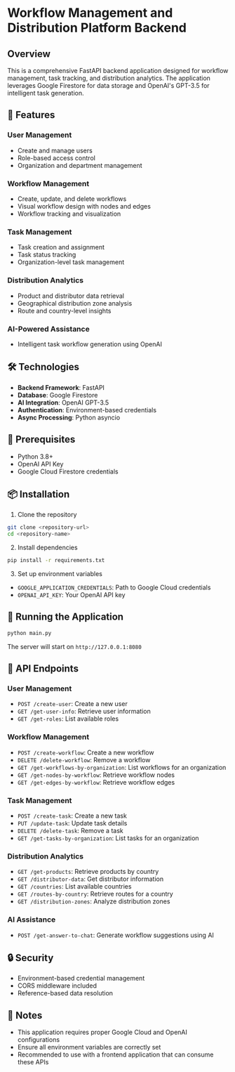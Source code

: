 # Workflow Management and Distribution Platform Backend

## Overview

This is a comprehensive FastAPI backend application designed for workflow management, task tracking, and distribution analytics. The application leverages Google Firestore for data storage and OpenAI's GPT-3.5 for intelligent task generation.

## 🚀 Features

### User Management
- Create and manage users
- Role-based access control
- Organization and department management

### Workflow Management
- Create, update, and delete workflows
- Visual workflow design with nodes and edges
- Workflow tracking and visualization

### Task Management
- Task creation and assignment
- Task status tracking
- Organization-level task management

### Distribution Analytics
- Product and distributor data retrieval
- Geographical distribution zone analysis
- Route and country-level insights

### AI-Powered Assistance
- Intelligent task workflow generation using OpenAI

## 🛠 Technologies

- **Backend Framework**: FastAPI
- **Database**: Google Firestore
- **AI Integration**: OpenAI GPT-3.5
- **Authentication**: Environment-based credentials
- **Async Processing**: Python asyncio

## 🔧 Prerequisites

- Python 3.8+
- OpenAI API Key
- Google Cloud Firestore credentials

## 📦 Installation

1. Clone the repository
```bash
git clone <repository-url>
cd <repository-name>
```

2. Install dependencies
```bash
pip install -r requirements.txt
```

3. Set up environment variables
- `GOOGLE_APPLICATION_CREDENTIALS`: Path to Google Cloud credentials
- `OPENAI_API_KEY`: Your OpenAI API key

## 🚀 Running the Application

```bash
python main.py
```

The server will start on `http://127.0.0.1:8080`

## 📘 API Endpoints

### User Management
- `POST /create-user`: Create a new user
- `GET /get-user-info`: Retrieve user information
- `GET /get-roles`: List available roles

### Workflow Management
- `POST /create-workflow`: Create a new workflow
- `DELETE /delete-workflow`: Remove a workflow
- `GET /get-workflows-by-organization`: List workflows for an organization
- `GET /get-nodes-by-workflow`: Retrieve workflow nodes
- `GET /get-edges-by-workflow`: Retrieve workflow edges

### Task Management
- `POST /create-task`: Create a new task
- `PUT /update-task`: Update task details
- `DELETE /delete-task`: Remove a task
- `GET /get-tasks-by-organization`: List tasks for an organization

### Distribution Analytics
- `GET /get-products`: Retrieve products by country
- `GET /distributor-data`: Get distributor information
- `GET /countries`: List available countries
- `GET /routes-by-country`: Retrieve routes for a country
- `GET /distribution-zones`: Analyze distribution zones

### AI Assistance
- `POST /get-answer-to-chat`: Generate workflow suggestions using AI

## 🔒 Security

- Environment-based credential management
- CORS middleware included
- Reference-based data resolution

## 📝 Notes

- This application requires proper Google Cloud and OpenAI configurations
- Ensure all environment variables are correctly set
- Recommended to use with a frontend application that can consume these APIs
